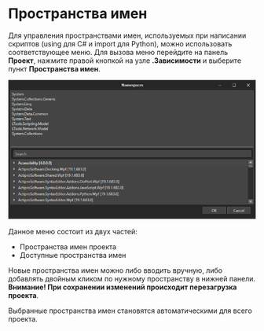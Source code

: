 # Пространства имен

Для управления пространствами имен, используемых при написании скриптов (using для C# и import для Python), можно использовать соответствующее меню. Для вызова меню перейдите на панель **Проект**, нажмите правой кнопкой на узле **.Зависимости** и выберите пункт **Пространства имен**.

![](<../../.gitbook/assets/image (210).png>)

Данное меню состоит из двух частей:

* Пространства имен проекта
* Доступные пространства имен

Новые пространства имен можно либо вводить вручную, либо добавлять двойным кликом по нужному пространству в нижней панели. **Внимание! При сохранении изменений происходит перезагрузка проекта**.

Выбранные пространства имен становятся автоматическими для всего проекта.

